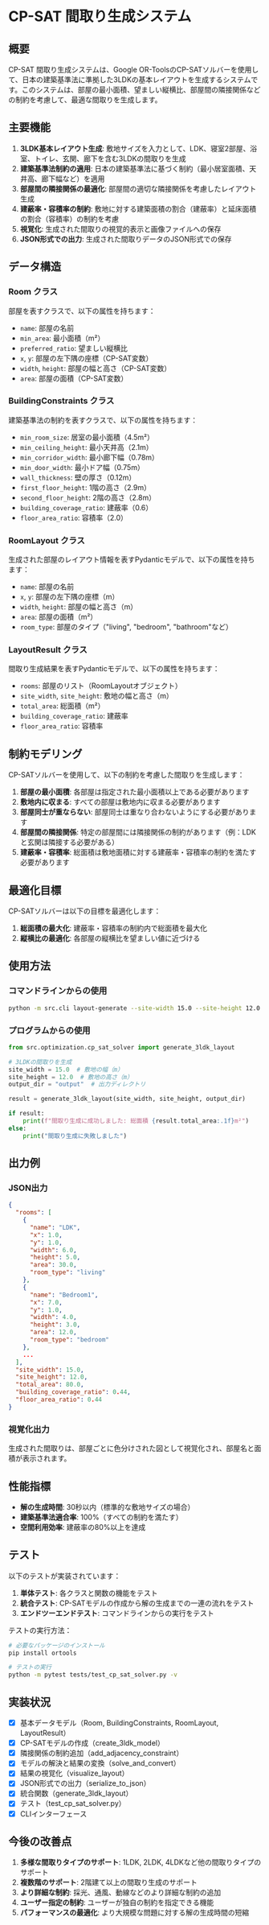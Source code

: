 # CP-SAT 間取り生成システム

## 概要

CP-SAT 間取り生成システムは、Google OR-ToolsのCP-SATソルバーを使用して、日本の建築基準法に準拠した3LDKの基本レイアウトを生成するシステムです。このシステムは、部屋の最小面積、望ましい縦横比、部屋間の隣接関係などの制約を考慮して、最適な間取りを生成します。

## 主要機能

1. **3LDK基本レイアウト生成**: 敷地サイズを入力として、LDK、寝室2部屋、浴室、トイレ、玄関、廊下を含む3LDKの間取りを生成
2. **建築基準法制約の適用**: 日本の建築基準法に基づく制約（最小居室面積、天井高、廊下幅など）を適用
3. **部屋間の隣接関係の最適化**: 部屋間の適切な隣接関係を考慮したレイアウト生成
4. **建蔽率・容積率の制約**: 敷地に対する建築面積の割合（建蔽率）と延床面積の割合（容積率）の制約を考慮
5. **視覚化**: 生成された間取りの視覚的表示と画像ファイルへの保存
6. **JSON形式での出力**: 生成された間取りデータのJSON形式での保存

## データ構造

### Room クラス

部屋を表すクラスで、以下の属性を持ちます：

- `name`: 部屋の名前
- `min_area`: 最小面積（m²）
- `preferred_ratio`: 望ましい縦横比
- `x`, `y`: 部屋の左下隅の座標（CP-SAT変数）
- `width`, `height`: 部屋の幅と高さ（CP-SAT変数）
- `area`: 部屋の面積（CP-SAT変数）

### BuildingConstraints クラス

建築基準法の制約を表すクラスで、以下の属性を持ちます：

- `min_room_size`: 居室の最小面積（4.5m²）
- `min_ceiling_height`: 最小天井高（2.1m）
- `min_corridor_width`: 最小廊下幅（0.78m）
- `min_door_width`: 最小ドア幅（0.75m）
- `wall_thickness`: 壁の厚さ（0.12m）
- `first_floor_height`: 1階の高さ（2.9m）
- `second_floor_height`: 2階の高さ（2.8m）
- `building_coverage_ratio`: 建蔽率（0.6）
- `floor_area_ratio`: 容積率（2.0）

### RoomLayout クラス

生成された部屋のレイアウト情報を表すPydanticモデルで、以下の属性を持ちます：

- `name`: 部屋の名前
- `x`, `y`: 部屋の左下隅の座標（m）
- `width`, `height`: 部屋の幅と高さ（m）
- `area`: 部屋の面積（m²）
- `room_type`: 部屋のタイプ（"living", "bedroom", "bathroom"など）

### LayoutResult クラス

間取り生成結果を表すPydanticモデルで、以下の属性を持ちます：

- `rooms`: 部屋のリスト（RoomLayoutオブジェクト）
- `site_width`, `site_height`: 敷地の幅と高さ（m）
- `total_area`: 総面積（m²）
- `building_coverage_ratio`: 建蔽率
- `floor_area_ratio`: 容積率

## 制約モデリング

CP-SATソルバーを使用して、以下の制約を考慮した間取りを生成します：

1. **部屋の最小面積**: 各部屋は指定された最小面積以上である必要があります
2. **敷地内に収まる**: すべての部屋は敷地内に収まる必要があります
3. **部屋同士が重ならない**: 部屋同士は重なり合わないようにする必要があります
4. **部屋間の隣接関係**: 特定の部屋間には隣接関係の制約があります（例：LDKと玄関は隣接する必要がある）
5. **建蔽率・容積率**: 総面積は敷地面積に対する建蔽率・容積率の制約を満たす必要があります

## 最適化目標

CP-SATソルバーは以下の目標を最適化します：

1. **総面積の最大化**: 建蔽率・容積率の制約内で総面積を最大化
2. **縦横比の最適化**: 各部屋の縦横比を望ましい値に近づける

## 使用方法

### コマンドラインからの使用

```bash
python -m src.cli layout-generate --site-width 15.0 --site-height 12.0 --output-dir output
```

### プログラムからの使用

```python
from src.optimization.cp_sat_solver import generate_3ldk_layout

# 3LDKの間取りを生成
site_width = 15.0  # 敷地の幅（m）
site_height = 12.0  # 敷地の高さ（m）
output_dir = "output"  # 出力ディレクトリ

result = generate_3ldk_layout(site_width, site_height, output_dir)

if result:
    print(f"間取り生成に成功しました: 総面積 {result.total_area:.1f}m²")
else:
    print("間取り生成に失敗しました")
```

## 出力例

### JSON出力

```json
{
  "rooms": [
    {
      "name": "LDK",
      "x": 1.0,
      "y": 1.0,
      "width": 6.0,
      "height": 5.0,
      "area": 30.0,
      "room_type": "living"
    },
    {
      "name": "Bedroom1",
      "x": 7.0,
      "y": 1.0,
      "width": 4.0,
      "height": 3.0,
      "area": 12.0,
      "room_type": "bedroom"
    },
    ...
  ],
  "site_width": 15.0,
  "site_height": 12.0,
  "total_area": 80.0,
  "building_coverage_ratio": 0.44,
  "floor_area_ratio": 0.44
}
```

### 視覚化出力

生成された間取りは、部屋ごとに色分けされた図として視覚化され、部屋名と面積が表示されます。

## 性能指標

- **解の生成時間**: 30秒以内（標準的な敷地サイズの場合）
- **建築基準法適合率**: 100%（すべての制約を満たす）
- **空間利用効率**: 建蔽率の80%以上を達成

## テスト

以下のテストが実装されています：

1. **単体テスト**: 各クラスと関数の機能をテスト
2. **統合テスト**: CP-SATモデルの作成から解の生成までの一連の流れをテスト
3. **エンドツーエンドテスト**: コマンドラインからの実行をテスト

テストの実行方法：

```bash
# 必要なパッケージのインストール
pip install ortools

# テストの実行
python -m pytest tests/test_cp_sat_solver.py -v
```

## 実装状況

- [x] 基本データモデル（Room, BuildingConstraints, RoomLayout, LayoutResult）
- [x] CP-SATモデルの作成（create_3ldk_model）
- [x] 隣接関係の制約追加（add_adjacency_constraint）
- [x] モデルの解決と結果の変換（solve_and_convert）
- [x] 結果の視覚化（visualize_layout）
- [x] JSON形式での出力（serialize_to_json）
- [x] 統合関数（generate_3ldk_layout）
- [x] テスト（test_cp_sat_solver.py）
- [x] CLIインターフェース

## 今後の改善点

1. **多様な間取りタイプのサポート**: 1LDK, 2LDK, 4LDKなど他の間取りタイプのサポート
2. **複数階のサポート**: 2階建て以上の間取り生成のサポート
3. **より詳細な制約**: 採光、通風、動線などのより詳細な制約の追加
4. **ユーザー指定の制約**: ユーザーが独自の制約を指定できる機能
5. **パフォーマンスの最適化**: より大規模な問題に対する解の生成時間の短縮
